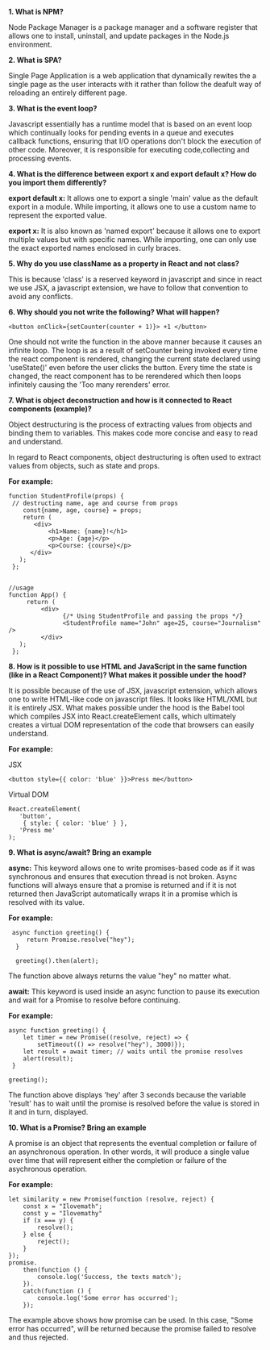 **1. What is NPM?**

   Node Package Manager is a package manager and a software register that allows one to install, uninstall, and update packages in the Node.js environment.
   
**2. What is SPA?**

   Single Page Application is a web application that dynamically rewites the a single page as the user interacts with it rather than follow the deafult way of reloading an entirely different page.
   
**3. What is the event loop?**

   Javascript essentially has a runtime model that is based on an event loop which continually looks for pending events in a queue and executes callback functions, ensuring that I/O operations don't block the execution of other code. Moreover, it is responsible for executing code,collecting and processing events.
   
**4. What is the difference between export x and export default x? How do you import them differently?**

   **export default x:** It allows one to export a single 'main' value as the default export in a module. While importing, it allows one to use a custom name to represent the exported value.
   
  **export x:** It is also known as 'named export' because it allows one to export multiple values but with specific names. While importing, one can only use the exact exported names enclosed in curly braces.
   
**5. Why do you use className as a property in React and not class?**

   This is because 'class' is a reserved keyword in javascript and since in react we use JSX, a javascript extension, we have to follow that convention to avoid any conflicts.
   
**6. Why should you not write the following? What will happen?**

```
<button onClick={setCounter(counter + 1)}> +1 </button>
```
One should not write the function in the above manner because it causes an infinite loop. The loop is as a result of setCounter being invoked every time the react component is rendered, changing the current state declared using 'useState()' even before the user clicks the button. Every time the state is changed, the react component has to be rerendered which then loops infinitely causing the 'Too many rerenders' error.

**7. What is object deconstruction and how is it connected to React components (example)?**

   Object destructuring is the process of extracting values from objects and binding them to variables. This makes code more concise and easy to read and understand.

   In regard to React components, object destructuring is often used to extract values from objects, such as state and props.
   
   **For example:**
   ```
   function StudentProfile(props) {
    // destructing name, age and course from props
       const{name, age, course} = props;
       return (
          <div>
              <h1>Name: {name}!</h1>
              <p>Age: {age}</p>
              <p>Course: {course}</p>
         </div>
      );
    };


   //usage
   function App() {
        return (
            <div>
                  {/* Using StudentProfile and passing the props */}
                  <StudentProfile name="John" age=25, course="Journalism" />
            </div>
      );
    };
```
**8. How is it possible to use HTML and JavaScript in the same function (like in a React Component)? What makes it possible under the hood?**

   It is possible because of the use of JSX, javascript extension, which allows one to write HTML-like code on javascript files. It looks like HTML/XML but it is entirely JSX.
   What makes possible under the hood is the Babel tool which compiles JSX into React.createElement calls, which ultimately creates a virtual DOM representation of the code that browsers can easily understand.
   
   **For example:**
   
   JSX
   ```
   <button style={{ color: 'blue' }}>Press me</button>
   ```

   Virtual DOM
   

   ```
   React.createElement(
      'button',
       { style: { color: 'blue' } },
      'Press me'
   );
  ```

**9. What is async/await? Bring an example**

   **async:** This keyword allows one to write promises-based code as if it was synchronous and ensures that execution thread is not broken. Async functions will always ensure that a promise is returned and if it is not returned then JavaScript automatically wraps it in a promise which is resolved with its value.
    
   **For example:**
   
     async function greeting() {
         return Promise.resolve("hey");
      }
      
      greeting().then(alert);
     
   The function above always returns the value "hey" no matter what.

   **await:** This keyword is used inside an async function to pause its execution and wait for a Promise to resolve before continuing.
   
   **For example:**

   ```
   async function greeting() {
       let timer = new Promise((resolve, reject) => {
           setTimeout(() => resolve("hey"), 3000)});
       let result = await timer; // waits until the promise resolves
       alert(result); 
    }
    
   greeting();
   ```
  

   The function above displays 'hey' after 3 seconds because the variable 'result' has to wait until the promise is resolved before the value is stored in it and in turn, displayed.
   
**10. What is a Promise? Bring an example**

   A promise is an object that represents the eventual completion or failure of an asynchronous operation. In other words, it will produce a single value over time that will represent either the completion or failure of the asychronous operation.
   
**For example:**
```
let similarity = new Promise(function (resolve, reject) {
    const x = "Ilovemath";
    const y = "Ilovemathy"
    if (x === y) {
        resolve();
    } else {
        reject();
    }
}); 
promise.
    then(function () {
        console.log('Success, the texts match');
    }).
    catch(function () {
        console.log('Some error has occurred');
    });
  ```

The example above shows how promise can be used. In this case, "Some error has occurred", will be returned because the promise failed to resolve and thus rejected.
